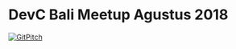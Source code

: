 # DevC Bali Meetup Agustus 2018
[![GitPitch](https://gitpitch.com/assets/badge.svg)](https://gitpitch.com/ktutnik/devc-bali-0818)
